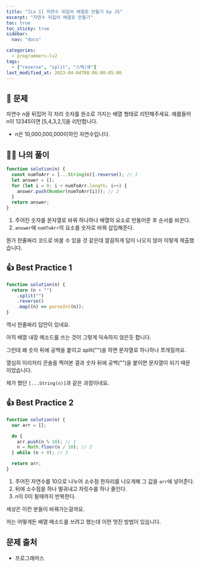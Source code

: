 ```yaml
---
title: "[Lv 1] 자연수 뒤집어 배열로 만들기 by JS"
excerpt: "자연수 뒤집어 배열로 만들기"
toc: true
toc_sticky: true
sidebar:
  nav: "docs"

categories:
  - programmers-lv2
tags:
  - ["reverse", "split", "스택/큐"]
last_modified_at: 2023-04-04T08:06:00-05:00
---
```


## 📄 문제

자연수 n을 뒤집어 각 자리 숫자를 원소로 가지는 배열 형태로 리턴해주세요. 예를들어 n이 12345이면 [5,4,3,2,1]을 리턴합니다.

- n은 10,000,000,000이하인 자연수입니다.

## 🙋‍♀️ 나의 풀이

```js
function solution(n) {
  const numToArr = [...String(n)].reverse(); // 1
  let answer = [];
  for (let i = 0; i < numToArr.length; i++) {
    answer.push(Number(numToArr[i])); // 2
  }
  return answer;
}
```

1. 주어진 숫자를 문자열로 바꿔 하나하나 배열의 요소로 만들어준 후 순서를 바꾼다.
2. `answer`에 `numToArr`의 요소를 숫자로 바꿔 삽입해준다.

뭔가 한줄짜리 코드로 바꿀 수 있을 것 같은데 깔끔하게 답이 나오지 않아 이렇게 제출했습니다.

## 👍 Best Practice 1

```js
function solution(n) {
  return (n + "")
    .split("")
    .reverse()
    .map((n) => parseInt(n));
}
```

역시 한줄짜리 답안이 있네요.

아직 배열 내장 메소드를 쓰는 것이 그렇게 익숙하지 않은듯 합니다.

그런데 왜 숫자 뒤에 공백을 붙이고 split("")을 하면 문자열로 하나하나 쪼개질까요.

열심히 이리저리 콘솔을 찍어본 결과 숫자 뒤에 공백("")을 붙이면 문자열이 되기 때문이었습니다.

제가 했던 `[...String(n)]`과 같은 과정이네요.

## 👍 Best Practice 2

```js
function solution(n) {
  var arr = [];

  do {
    arr.push(n % 10); // 1
    n = Math.floor(n / 10); // 2
  } while (n > 0); // 3

  return arr;
}
```

1. 주어진 자연수를 10으로 나누어 소수점 한자리를 나오게해 그 값을 `arr`에 넣어준다.
2. 뒤에 소수점을 하나 떨궈내고 자릿수를 하나 줄인다.
3. n이 0이 될때까지 반복한다.

세상은 이런 분들이 바꿔가는걸까요.

저는 어떻게든 배열 메소드를 쓰려고 했는데 이런 멋진 방법이 있습니다.

## 문제 출처

- 프로그래머스
